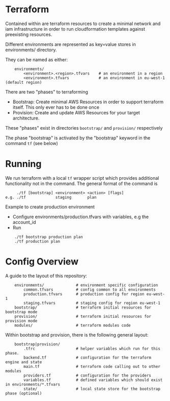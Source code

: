 Terraform
=========

Contained within are terraform resources to create a minimal network and iam infrastructure in order to
run cloudformation templates against preexisting resources.

Different environments are represented as key=value stores in environments/ directory.

They can be named as either:

```
    environments/
        <environment>.<region>.tfvars    # an environment in a region
        <environment>.tfvars             # an environment in eu-west-1 (default region)
```

There are two "phases" to terraforming

* Bootstrap: Create minimal AWS Resources in order to support terraform itself. This only ever has to be done once
* Provision: Create and update AWS Resources for your target architecture.

These "phases" exist in directories `bootstrap/` and `provision/` respectively

The phase "bootstrap" is activated by the "bootstrap" keyword in the command `tf` (see below)

Running
=======

We run terraform with a local `tf` wrapper script which provides additional functionality not in the command.
The general format of the command is

```
     ./tf [bootstrap] <environment> <action> [flags]
e.g. ./tf             staging       plan 
```

Example to create production environment

* Configure environments/production.tfvars with variables, e.g the account_id
* Run

```
    ./tf bootstrap production plan
    ./tf production plan
```

Config Overview
===============

A guide to the layout of this repository:

```
    environments/              # environment specific configuration
        common.tfvars          # config common to all environments
        production.tfvars      # production config for region eu-west-1
        staging.tfvars         # staging config for region eu-west-1
    bootstrap/                 # terraform initial resources for bootstrap mode
    provision/                 # terraform initial resources for provision mode
    modules/                   # terraform modules code
```

Within bootstrap and provision, there is the following general layout:

```
    bootstrap|provision/
        .tfrc                  # helper variables which run for this phase.
        backend.tf             # configuration for the terraform engine and state
        main.tf                # terraform code calling out to other modules
        providers.tf           # configuration for the providers
        variables.tf           # defined variables which should exist in environments/*.tfvars
        state/                 # local state store for the bootstrap phase (optional)
```

